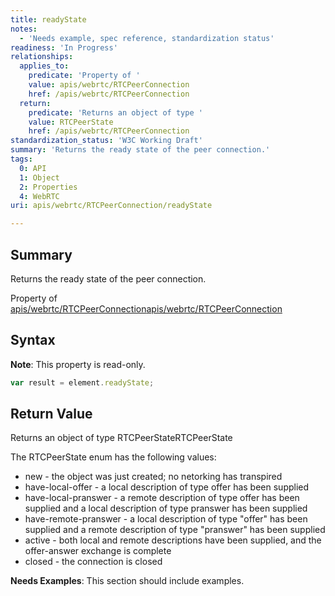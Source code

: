 ```yaml
---
title: readyState
notes:
  - 'Needs example, spec reference, standardization status'
readiness: 'In Progress'
relationships:
  applies_to:
    predicate: 'Property of '
    value: apis/webrtc/RTCPeerConnection
    href: /apis/webrtc/RTCPeerConnection
  return:
    predicate: 'Returns an object of type '
    value: RTCPeerState
    href: /apis/webrtc/RTCPeerConnection
standardization_status: 'W3C Working Draft'
summary: 'Returns the ready state of the peer connection.'
tags:
  0: API
  1: Object
  2: Properties
  4: WebRTC
uri: apis/webrtc/RTCPeerConnection/readyState

---
```

## Summary

Returns the ready state of the peer connection.

Property of [apis/webrtc/RTCPeerConnection](/apis/webrtc/RTCPeerConnection)[apis/webrtc/RTCPeerConnection](/apis/webrtc/RTCPeerConnection)

## Syntax

**Note**: This property is read-only.

``` js
var result = element.readyState;
```

## Return Value

Returns an object of type RTCPeerStateRTCPeerState

The RTCPeerState enum has the following values:

-   new - the object was just created; no netorking has transpired
-   have-local-offer - a local description of type offer has been supplied
-   have-local-pranswer - a remote description of type offer has been supplied and a local description of type pranswer has been supplied
-   have-remote-pranswer - a local description of type "offer" has been supplied and a remote description of type "pranswer" has been supplied
-   active - both local and remote descriptions have been supplied, and the offer-answer exchange is complete
-   closed - the connection is closed

**Needs Examples**: This section should include examples.

